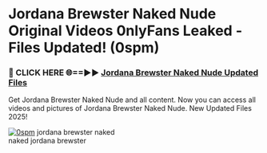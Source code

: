 # Jordana Brewster Naked Nude Original Videos 0nlyFans Leaked - Files Updated! (0spm)

<h3>🔴 CLICK HERE 🌐==►► <a href="https://tinyurl.com/yckcrads" rel="nofollow">Jordana Brewster Naked Nude Updated Files</a></h3>

Get Jordana Brewster Naked Nude and all content. Now you can access all videos and pictures of Jordana Brewster Naked Nude. New Updated Files 2025!

[![0spm](https://i.imgur.com/hpKpOFt.gif)](https://tinyurl.com/yckcrads)
jordana brewster naked<br>
naked jordana brewster